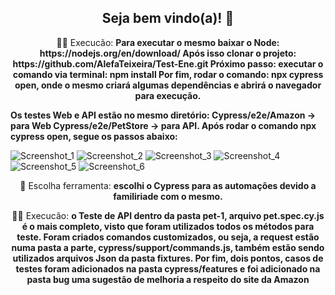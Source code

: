 <span align="center">

##  Seja bem vindo(a)! 👋 

</span>

<p align="center">
  👩‍💻  Execucão: <strong>Para executar o mesmo baixar o Node: https://nodejs.org/en/download/
Após isso clonar o projeto: https://github.com/AlefaTeixeira/Test-Ene.git
Próximo passo: executar o comando via terminal: npm install
Por fim, rodar o comando: npx cypress open, onde o mesmo criará algumas dependências e abrirá o navegador para execução.

Os testes Web e API estão no mesmo diretório: Cypress/e2e/Amazon -> para Web
                                              Cypress/e2e/PetStore -> para API. Após rodar o comando npx cypress open, segue os passos abaixo: </strong>
</p>


![Screenshot_1](https://user-images.githubusercontent.com/47541718/219797913-2bcd7350-fe4d-42f4-a55d-169fcd809c9a.png)
![Screenshot_2](https://user-images.githubusercontent.com/47541718/219798055-46e09a45-20cc-49c7-9e81-faeb60be4560.png)
![Screenshot_3](https://user-images.githubusercontent.com/47541718/219798253-ca0a7048-613c-42ff-9914-4d8c93802a9c.png)
![Screenshot_4](https://user-images.githubusercontent.com/47541718/219798296-f4e197e6-6e0a-42a3-bb00-ffd84464db7a.png)
![Screenshot_5](https://user-images.githubusercontent.com/47541718/219798331-221416b8-7e17-4f38-bee9-f63cac58c9f9.png)
![Screenshot_6](https://user-images.githubusercontent.com/47541718/219798390-382d8069-041d-4e21-afb4-fe5195dba971.png)


<p align="center">
  💼 Escolha ferramenta: <strong>escolhi o Cypress para as automações devido a familiriade com o mesmo.</strong>
</p>

<p align="center">
  👩‍💻  Execucão: <strong>o Teste de API dentro da pasta pet-1, arquivo pet.spec.cy.js é o mais completo, visto que foram utilizados todos os métodos para teste. Foram criados comandos customizados, ou seja, a request estão numa pasta a parte, cypress/support/commands.js, também estão sendo utilizados arquivos Json da pasta fixtures. Por fim, dois pontos, casos de testes foram adicionados na pasta cypress/features e foi adicionado na pasta bug uma sugestão de melhoria a respeito do site da Amazon </strong>
</p>
